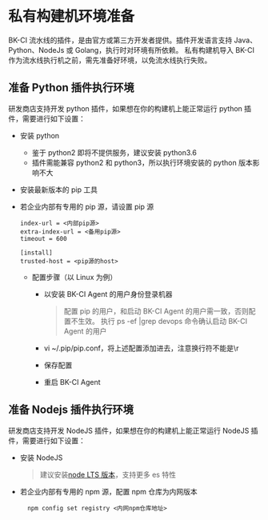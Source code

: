 # 私有构建机环境准备

BK-CI 流水线的插件，是由官方或第三方开发者提供。插件开发语言支持 Java、Python、NodeJs 或 Golang，执行时对环境有所依赖。 私有构建机导入 BK-CI 作为流水线执行机之前，需先准备好环境，以免流水线执行失败。

## 准备 Python 插件执行环境
研发商店支持开发 python 插件，如果想在你的构建机上能正常运行 python 插件，需要进行如下设置：

* 安装 python
  * 鉴于 python2 即将不提供服务，建议安装 python3.6
  * 插件需能兼容 python2 和 python3，所以执行环境安装的 python 版本影响不大
* 安装最新版本的 pip 工具
*   若企业内部有专用的 pip 源，请设置 pip 源

    ```
    index-url = <内部pip源>
    extra-index-url = <备用pip源>
    timeout = 600

    [install]
    trusted-host = <pip源的host>
    ```

    * 配置步骤（以 Linux 为例）
      *   以安装 BK-CI Agent 的用户身份登录机器

          > 配置 pip 的用户，和启动 BK-CI Agent 的用户需一致，否则配置不生效。 执行 ps -ef |grep devops 命令确认启动 BK-CI Agent 的用户
      * vi \~/.pip/pip.conf，将上述配置添加进去，注意换行符不能是\r
      * 保存配置
      * 重启 BK-CI Agent

## 准备 Nodejs 插件执行环境
研发商店支持开发 NodeJS 插件，如果想在你的构建机上能正常运行 NodeJS 插件，需要进行如下设置：

*   安装 NodeJS

    > 建议安装[node LTS 版本](https://nodejs.org/en/download/)，支持更多 es 特性
*   若企业内部有专用的 npm 源，配置 npm 仓库为内网版本

    ```
      npm config set registry <内网npm仓库地址>
    ```

